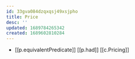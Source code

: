 ```yaml
---
id: 33gva084dzqxqsj49xsjpho
title: Price
desc: ''
updated: 1689784265342
created: 1689602810284
---
```


- [[p.equivalentPredicate]] [[p.had]] [[c.Pricing]]
